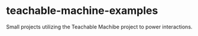 # teachable-machine-examples
Small projects utilizing the Teachable Machibe project to power interactions.
